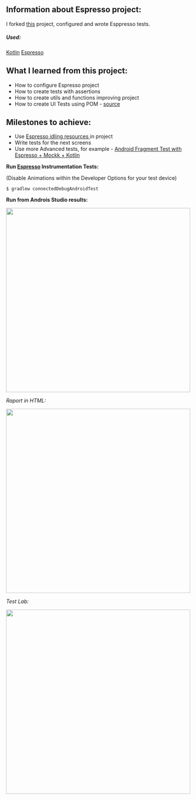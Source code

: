 ## Information about Espresso project:
I forked [this](https://github.com/BijoySingh/Scarlet-Notes) project, configured and wrote Esppresso tests.

##### Used:

[Kotlin](https://kotlinlang.org/docs/home.html)
[Espresso](https://developer.android.com/training/testing/espresso)

## What I learned from this project:

- How to configure Espresso project
- How to create tests with assertions
- How to create utils and functions improving project
- How to create UI Tests using POM - [source](https://medium.com/software-testing-break-and-improve/espresso-framework-creating-ui-tests-using-page-object-model-c3c73c138534)

## Milestones to achieve:

- Use [Espresso idling resources ](https://medium.com/software-testing-break-and-improve/espresso-framework-creating-ui-tests-using-page-object-model-c3c73c138534) in project
- Write tests for the next screens
- Use more Advanced tests, for example - [Android Fragment Test with Espresso + Mockk + Kotlin](https://buyunwang.medium.com/android-fragment-test-with-espresso-mockk-kotlin-37ca2d70d4d2)

**Run [Espresso](https://developer.android.com/training/testing/ui-testing/espresso-testing.html) Instrumentation Tests:**

(Disable Animations within the Developer Options for your test device)

    $ gradlew connectedDebugAndroidTest

**Run from Androis Studio results:**

<a href="https://i.ibb.co/wNtfjV6/Test-Plan-Status.png" target="_blank"><img src="https://i.ibb.co/wNtfjV6/Test-Plan-Status.png" width="500px" /></a>

*Raport in HTML:*

<a href="https://i.ibb.co/t3b4DjK/test-Plan-Exportresults.png" target="_blank"><img src="https://i.ibb.co/t3b4DjK/test-Plan-Exportresults.png" width="500px" /></a>

*Test Lab:*

<a href="https://i.ibb.co/qjjg8zz/test-lab.png" target="_blank"><img src="https://i.ibb.co/qjjg8zz/test-lab.png" width="500px" /></a>
